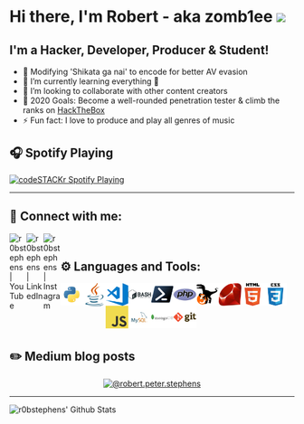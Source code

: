 # Hi there, I'm Robert - aka zomb1ee <img src="https://raw.githubusercontent.com/MartinHeinz/MartinHeinz/master/wave.gif" width="30px">


## I'm a Hacker, Developer, Producer & Student!
- 🔭 Modifying 'Shikata ga nai' to encode for better AV evasion
- 🌱 I’m currently learning everything 🤣
- 👯 I’m looking to collaborate with other content creators
- 🥅 2020 Goals: Become a well-rounded penetration tester & climb the ranks on [HackTheBox](https://www.hackthebox.eu/home/users/profile/200174)
- ⚡ Fun fact: I love to produce and play all genres of music

## 🎧 Spotify Playing 
[<img src="https://novatorem.r0bstephens.vercel.app/api/spotify-playing" alt="codeSTACKr Spotify Playing" width="350" />](https://open.spotify.com/user/11143882016)

---

## 📌 Connect with me:

[<img align="left" alt="r0bstephens | YouTube" width="30px" src="https://cdn.jsdelivr.net/npm/simple-icons@v3/icons/youtube.svg" />][youtube]
[<img align="left" alt="r0bstephens | LinkedIn" width="30px" src="https://cdn.jsdelivr.net/npm/simple-icons@v3/icons/linkedin.svg" />][linkedin]
[<img align="left" alt="r0bstephens | Instagram" width="30px" src="https://cdn.jsdelivr.net/npm/simple-icons@v3/icons/instagram.svg" />][instagram]

<br />


## ⚙️ Languages and Tools:

<img align="left" alt="Python" width="40px" src="https://raw.githubusercontent.com/github/explore/80688e429a7d4ef2fca1e82350fe8e3517d3494d/topics/python/python.png" />
<img align="left" alt="Java" width="40px" src="https://raw.githubusercontent.com/github/explore/80688e429a7d4ef2fca1e82350fe8e3517d3494d/topics/java/java.png" />
<img align="left" alt="Visual Studio Code" width="40px" src="https://raw.githubusercontent.com/github/explore/80688e429a7d4ef2fca1e82350fe8e3517d3494d/topics/visual-studio-code/visual-studio-code.png" />
<img align="left" alt="BASH/PS" width="40px" src="https://raw.githubusercontent.com/github/explore/80688e429a7d4ef2fca1e82350fe8e3517d3494d/topics/bash/bash.png" />
<img align="left" alt="BASH/PS" width="40px" src="https://raw.githubusercontent.com/github/explore/80688e429a7d4ef2fca1e82350fe8e3517d3494d/topics/powershell/powershell.png" />
<img align="left" alt="PHP" width="40px" src="https://raw.githubusercontent.com/github/explore/80688e429a7d4ef2fca1e82350fe8e3517d3494d/topics/php/php.png" />
<img align="left" alt="Perl" width="40px" src="https://raw.githubusercontent.com/github/explore/80688e429a7d4ef2fca1e82350fe8e3517d3494d/topics/perl/perl.png" />
<img align="left" alt="Ruby" width="40px" src="https://raw.githubusercontent.com/github/explore/80688e429a7d4ef2fca1e82350fe8e3517d3494d/topics/ruby/ruby.png" />
<img align="left" alt="HTML5" width="40px" src="https://raw.githubusercontent.com/github/explore/80688e429a7d4ef2fca1e82350fe8e3517d3494d/topics/html/html.png" />
<img align="left" alt="CSS3" width="40px" src="https://raw.githubusercontent.com/github/explore/80688e429a7d4ef2fca1e82350fe8e3517d3494d/topics/css/css.png" />
<img align="left" alt="JavaScript" width="40px" src="https://raw.githubusercontent.com/github/explore/80688e429a7d4ef2fca1e82350fe8e3517d3494d/topics/javascript/javascript.png" />
<img align="left" alt="MySQL" width="40px" src="https://raw.githubusercontent.com/github/explore/80688e429a7d4ef2fca1e82350fe8e3517d3494d/topics/mysql/mysql.png" />
<img align="left" alt="MongoDB" width="40px" src="https://raw.githubusercontent.com/github/explore/80688e429a7d4ef2fca1e82350fe8e3517d3494d/topics/mongodb/mongodb.png" />
<img align="left" alt="Git" width="40px" src="https://raw.githubusercontent.com/github/explore/80688e429a7d4ef2fca1e82350fe8e3517d3494d/topics/git/git.png" />


<br />
<br />
<br />
<br />
<br />


## ✏️ Medium blog posts
<!-- BLOG-POST-LIST:START -->
<!-- BLOG-POST-LIST:END -->

<p align="center">
<a href="https://medium.com/@robert.peter.stephens" target="blank"><img align="center" src="https://cdn.jsdelivr.net/npm/simple-icons@3.0.1/icons/medium.svg" alt="@robert.peter.stephens" height="30" width="30" /></a>
</p>

---

<img align="left" alt="r0bstephens' Github Stats" src="https://github-readme-stats.vercel.app/api?username=r0bstephens&show_icons=true&hide_border=true" />

[youtube]: https://www.youtube.com/channel/UCxd1K3M6n80m_WsY41ZLn0w
[instagram]: https://instagram.com/rob._stephens
[linkedin]: https://www.linkedin.com/in/robert-stephens-93094b197/
